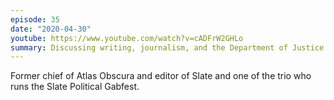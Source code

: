```yaml
---
episode: 35
date: "2020-04-30"
youtube: https://www.youtube.com/watch?v=cADFrW2GHLo
summary: Discussing writing, journalism, and the Department of Justice
---
```

Former chief of Atlas Obscura and editor of Slate and one of the trio who runs the Slate Political Gabfest.
